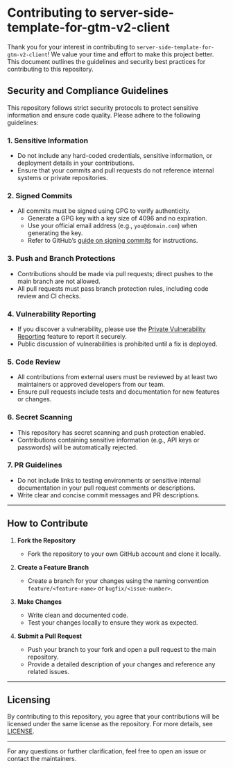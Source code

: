 
# Contributing to server-side-template-for-gtm-v2-client
Thank you for your interest in contributing to `server-side-template-for-gtm-v2-client`! We value your time and effort to make this project better. This document outlines the guidelines and security best practices for contributing to this repository.

## Security and Compliance Guidelines

This repository follows strict security protocols to protect sensitive information and ensure code quality. Please adhere to the following guidelines:

### 1. Sensitive Information
- Do not include any hard-coded credentials, sensitive information, or deployment details in your contributions.
- Ensure that your commits and pull requests do not reference internal systems or private repositories.

### 2. Signed Commits
- All commits must be signed using GPG to verify authenticity.
  - Generate a GPG key with a key size of 4096 and no expiration.
  - Use your official email address (e.g., `you@domain.com`) when generating the key.
  - Refer to GitHub’s [guide on signing commits](https://docs.github.com/en/authentication/managing-commit-signature-verification/signing-commits) for instructions.

### 3. Push and Branch Protections
- Contributions should be made via pull requests; direct pushes to the main branch are not allowed.
- All pull requests must pass branch protection rules, including code review and CI checks.

### 4. Vulnerability Reporting
- If you discover a vulnerability, please use the [Private Vulnerability Reporting](https://docs.github.com/en/code-security/repository-security-advisories/privately-reporting-a-security-vulnerability) feature to report it securely.
- Public discussion of vulnerabilities is prohibited until a fix is deployed.

### 5. Code Review
- All contributions from external users must be reviewed by at least two maintainers or approved developers from our team.
- Ensure pull requests include tests and documentation for new features or changes.

### 6. Secret Scanning
- This repository has secret scanning and push protection enabled.
- Contributions containing sensitive information (e.g., API keys or passwords) will be automatically rejected.

### 7. PR Guidelines
- Do not include links to testing environments or sensitive internal documentation in your pull request comments or descriptions.
- Write clear and concise commit messages and PR descriptions.

---

## How to Contribute

1. **Fork the Repository**
   - Fork the repository to your own GitHub account and clone it locally.

2. **Create a Feature Branch**
   - Create a branch for your changes using the naming convention `feature/<feature-name>` or `bugfix/<issue-number>`.

3. **Make Changes**
   - Write clean and documented code.
   - Test your changes locally to ensure they work as expected.

4. **Submit a Pull Request**
   - Push your branch to your fork and open a pull request to the main repository.
   - Provide a detailed description of your changes and reference any related issues.

---

## Licensing

By contributing to this repository, you agree that your contributions will be licensed under the same license as the repository. For more details, see [LICENSE](LICENSE).

---

For any questions or further clarification, feel free to open an issue or contact the maintainers.
